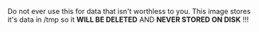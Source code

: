 Do not ever use this for data that isn't worthless to you.
This image stores it's data in /tmp so it __WILL BE DELETED__
AND __NEVER STORED ON DISK__ !!!
